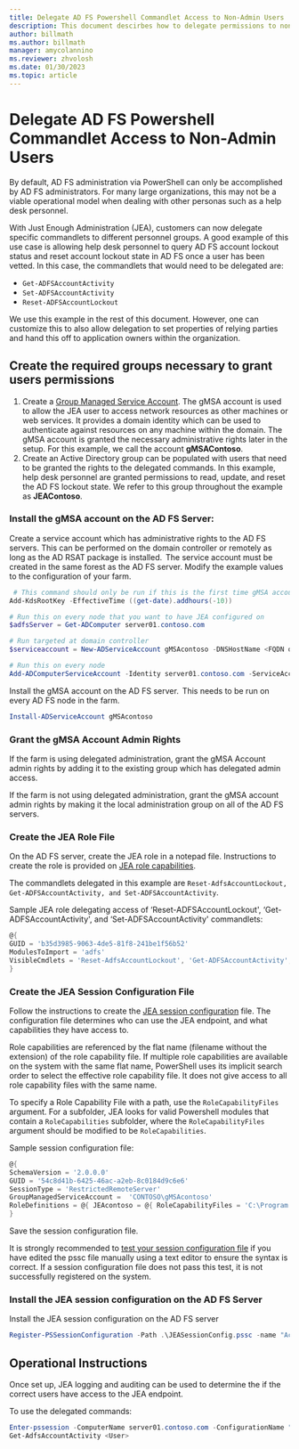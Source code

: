 ```yaml
---
title: Delegate AD FS Powershell Commandlet Access to Non-Admin Users
description: This document descirbes how to delegate permissions to non-admins for AD FS PowerShell cmdlts.
author: billmath
ms.author: billmath
manager: amycolannino
ms.reviewer: zhvolosh
ms.date: 01/30/2023
ms.topic: article
---
```



# Delegate AD FS Powershell Commandlet Access to Non-Admin Users
By default, AD FS administration via PowerShell can only be accomplished by AD FS administrators. For many large organizations, this may not be a viable operational model when dealing with other personas such as a help desk personnel.

With Just Enough Administration (JEA), customers can now delegate specific commandlets to different personnel groups.
A good example of this use case is allowing help desk personnel to query AD FS account lockout status and reset account lockout state in AD FS once a user has been vetted. In this case, the commandlets that would need to be delegated are:
- `Get-ADFSAccountActivity`
- `Set-ADFSAccountActivity`
- `Reset-ADFSAccountLockout`

We use this example in the rest of this document. However, one can customize this to also allow delegation to set properties of relying parties and hand this off to application owners within the organization.


##  Create the required groups necessary to grant users permissions
1. Create a [Group Managed Service Account](../../../security/group-managed-service-accounts/group-managed-service-accounts-overview.md). The gMSA account is used to allow the JEA user to access network resources as other machines or web services. It provides a domain identity which can be used to authenticate against resources on any machine within the domain. The gMSA account is granted the necessary administrative rights later in the setup. For this example, we call the account **gMSAContoso**.
2. Create an Active Directory group can be populated with users that need to be granted the rights to the delegated commands. In this example, help desk personnel are granted permissions to read, update, and reset the AD FS lockout state. We refer to this group throughout the example as **JEAContoso**.

### Install the gMSA account on the AD FS Server:
Create a service account which has administrative rights to the AD FS servers. This can be performed on the domain controller or remotely as long as the AD RSAT package is installed.  The service account must be created in the same forest as the AD FS server.
Modify the example values to the configuration of your farm.

```powershell
 # This command should only be run if this is the first time gMSA accounts are enabled in the forest
Add-KdsRootKey -EffectiveTime ((get-date).addhours(-10)) 

# Run this on every node that you want to have JEA configured on
$adfsServer = Get-ADComputer server01.contoso.com

# Run targeted at domain controller
$serviceaccount = New-ADServiceAccount gMSAcontoso -DNSHostName <FQDN of the domain containing the KDS key> - PrincipalsAllowedToRetrieveManagedPassword $adfsServer –passthru

# Run this on every node
Add-ADComputerServiceAccount -Identity server01.contoso.com -ServiceAccount $ServiceAccount
```

Install the gMSA account on the AD FS server.  This needs to be run on every AD FS node in the farm.

```powershell
Install-ADServiceAccount gMSAcontoso
```

### Grant the gMSA Account Admin Rights
If the farm is using delegated administration, grant the gMSA Account admin rights by adding it to the existing group which has delegated admin access.

If the farm is not using delegated administration, grant the gMSA account admin rights by making it the local administration group on all of the AD FS servers.


### Create the JEA Role File

On the AD FS server, create the JEA role in a notepad file. Instructions to create the role is provided on [JEA role capabilities](/powershell/scripting/learn/remoting/jea/role-capabilities).

The commandlets delegated in this example are `Reset-AdfsAccountLockout, Get-ADFSAccountActivity, and Set-ADFSAccountActivity`.

Sample JEA role delegating access of ‘Reset-ADFSAccountLockout', ‘Get-ADFSAccountActivity', and ‘Set-ADFSAccountActivity' commandlets:

```powershell
@{
GUID = 'b35d3985-9063-4de5-81f8-241be1f56b52'
ModulesToImport = 'adfs'
VisibleCmdlets = 'Reset-AdfsAccountLockout', 'Get-ADFSAccountActivity', 'Set-ADFSAccountActivity'
}
```


### Create the JEA Session Configuration File
Follow the instructions to create the [JEA session configuration](/powershell/scripting/learn/remoting/jea/session-configurations) file. The configuration file determines who can use the JEA endpoint, and what capabilities they have access to.

Role capabilities are referenced by the flat name (filename without the extension) of the role capability file. If multiple role capabilities are available on the system with the same flat name, PowerShell uses its implicit search order to select the effective role capability file. It does not give access to all role capability files with the same name.

To specify a Role Capability File with a path, use the `RoleCapabilityFiles` argument. For a subfolder, JEA looks for valid Powershell modules that contain a `RoleCapabilities` subfolder, where the `RoleCapabilityFiles` argument should be modified to be `RoleCapabilities`.

Sample session configuration file:

```powershell
@{
SchemaVersion = '2.0.0.0'
GUID = '54c8d41b-6425-46ac-a2eb-8c0184d9c6e6'
SessionType = 'RestrictedRemoteServer'
GroupManagedServiceAccount =  'CONTOSO\gMSAcontoso'
RoleDefinitions = @{ JEAcontoso = @{ RoleCapabilityFiles = 'C:\Program Files\WindowsPowershell\Modules\AccountActivityJEA\RoleCapabilities\JEAAccountActivityResetRole.psrc' } }
}
```

Save the session configuration file.

It is strongly recommended to [test your session configuration file](/powershell/module/microsoft.powershell.core/test-pssessionconfigurationfile) if you have edited the pssc file manually using a text editor to ensure the syntax is correct. If a session configuration file does not pass this test, it is not successfully registered on the system.

### Install the JEA session configuration on the AD FS Server

Install the JEA session configuration on the AD FS server

```powershell
Register-PSSessionConfiguration -Path .\JEASessionConfig.pssc -name "AccountActivityAdministration" -force
```

## Operational Instructions
Once set up, JEA logging and auditing can be used to determine the if the correct users have access to the JEA endpoint.

To use the delegated commands:

```powershell
Enter-pssession -ComputerName server01.contoso.com -ConfigurationName "AccountActivityAdministration" -Credential <User Using JEA>
Get-AdfsAccountActivity <User>
```
